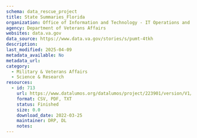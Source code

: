 ```yaml
---
schema: data_rescue_project 
title: State Summaries_Florida
organization: Office of Information and Technology - IT Operations and Services (ITOPS)
agency: Department of Veterans Affairs
websites: data.va.gov
data_source: https://www.data.va.gov/stories/s/pumt-4tkh
description: 
last_modified: 2025-04-09
metadata_available: No
metadata_url: 
category:
  - Military & Veterans Affairs 
  - Science & Research 
resources:
  - id: 713
    url: https://www.datalumos.org/datalumos/project/223901/version/V1/view
    format: CSV, PDF, TXT
    status: Finished
    size: 0.0
    download_date: 2022-03-25
    maintainer: DRP, DL
    notes: 
---
```

